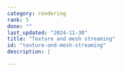 ```yaml
---
category: rendering
rank: 5
done: ""
last_updated: "2024-11-30"
title: "Texture and mesh streaming"
id: "texture-and-mesh-streaming"
description: |

---
```

